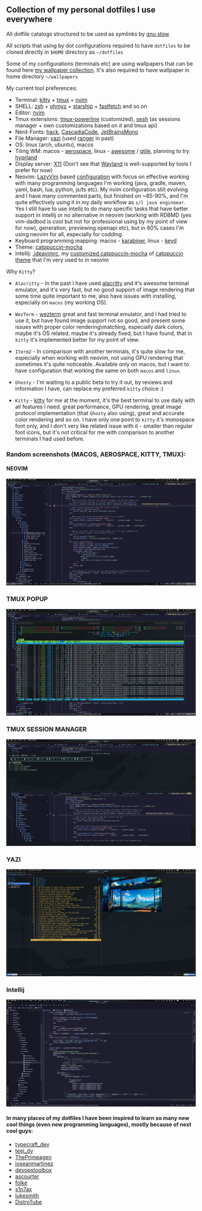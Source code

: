 ## Collection of my personal dotfiles I use everywhere

All dotfile catalogs structured to be used as symlinks by [gnu stow](https://www.gnu.org/software/stow/)

All scripts that using by dot configurations required to have `dotfiles` to be cloned directly in `$HOME` directory as `~/dotfiles`

Some of my configurations (terminals etc) are using wallpapers that can be found here [my wallpaper collection](https://gitlab.com/Serhii.Dudar1/wallpapers).
It's also required to have wallpaper in home directory `~/wallpapers`

My current tool preferences:
 - Terminal: [kitty](kitty) + [tmux](tmux) + [nvim](nvim)
 - SHELL: [zsh](zsh) + [ohmyz](https://ohmyz.sh/) + [starship](https://starship.rs/) + [fastfetch](https://github.com/fastfetch-cli/fastfetch) and so on
 - Editor: [nvim](nvim)
 - Tmux extensions: [tmux-powerline](tmux/.tmux/plugins/tmux-powerline) (customized), [sesh](https://github.com/joshmedeski/sesh) (as sessions manager + own customizations based on it and tmux api)   
 - Nerd-Fonts: [hack](https://www.programmingfonts.org/#hack), [CascadiaCode](https://www.programmingfonts.org/#cascadia-code), [JetBrainsMono](https://www.programmingfonts.org/#jetbrainsmono)
 - File Manager: [yazi](yazi) (used [ranger](ranger) in past)
 - OS: linux (arch, ubuntu), macos
 - Tiling WM: macos - [aerospace](https://github.com/nikitabobko/AeroSpace), linux - [awesome](https://awesomewm.org/) / [qtile](https://qtile.org/), planning to try [hyprland](https://github.com/hyprwm/Hyprland)
 - Display server: [X11](https://www.x.org/wiki/) (Don't see that [Wayland](https://wayland.freedesktop.org/) is well-supported by tools I prefer for now)
 - Neovim: [LazyVim](https://www.lazyvim.org/) based [configuration](nvim/.config/nvim) with focus on effective working with many programming languages I'm working (java, gradle, maven, yaml, bash, lua, python, js/ts etc). My nvim configuration still evolving and I have many commented parts, but finished on ~85-90%, and I'm quite effectively using it in my daily workflow as `s/l java engineear`. Yes I still have to use intellij to do many specific tasks that have better support in intellij or no alternative in neovim (working with RDBMD (yes vim-dadbod is cool but not for professional using by my point of view for now), generation, previewing openapi etc), but in 80% cases I'm using neovim for all, especially for codding.
 - Keyboard programming mapping: macos - [karabiner](karabiner), linux - [keyd](nonhome/keyd)
 - Theme: [catppuccin-mocha](https://github.com/catppuccin/nvim)
 - Intellij: [.ideavimrc](idea/.ideavimrc), my [customized catppuccin-mocha](idea/Catppuccin_Mocha.icls) of [catppuccin theme](https://github.com/catppuccin/jetbrains) that I'm very used to in neovim

Why `Kitty`?

- `Alacritty` - In the past I have used [alacritty](alacritty) and it's awesome terminal emulator, and it's very fast, but no good support of image rendering that some time quite important to me, also have issues with installing, especially on `macos` (my working OS).

- `WezTerm` - [wezterm](wezterm) great and fast terminal emulator, and I had tried to use it, but have found image support not so good, and present some issues with proper color rendering\matching, especially dark colors, maybe it's OS related, maybe it's already fixed, but I have found, that in `kitty` it's implemented better for my point of view.

- `Iterm2` - In comparison with another terminals, it's quite slow for me, especially when working with neovim, not using GPU rendering that sometimes it's quite noticeable. Available only on macos, but I want to have configuration that working the same on both `macos` and `linux`.

- `Ghosty` - I'm waiting to a public beta to try it out, by reviews and information I have, can replace my preferred `kitty` choice :)

- `Kitty` - [kitty](kitty) for me at the moment, it's the best terminal to use daily with all features I need. great performance, GPU rendering, great image protocol implementation (that `Ghosty` also using), great and accurate color rendering and so on. I have only one point to `kitty` it's monospace font only, and I don't very like related issue with it - smaller than regular font icons, but it's not critical for me with comparison to another terminals I had used before.

### Random screenshots (MACOS, AEROSPACE, KITTY, TMUX):

#### NEOVIM
![img.png](images/nvim.png)

### TMUX POPUP
![img.png](images/tmux_popup.png)

### TMUX SESSION MANAGER
![img.png](images/tmux_session_manager.png)

### YAZI
![img.png](images/yazi.png)

### Intellij
![intellij.png](images/intellij.png)

#### In many places of my dotfiles I have been inspired to learn so many new cool things (even new programming languages), mostly because of next cool guys:
- [typecraft_dev](https://www.youtube.com/@typecraft_dev)
- [teej_dv](https://www.youtube.com/@teej_dv)
- [ThePrimeagen](https://www.youtube.com/@ThePrimeagen)
- [joseanmartinez](https://www.youtube.com/@joseanmartinez)
- [devopstoolbox](https://www.youtube.com/@devopstoolbox)
- [ascourter](https://www.youtube.com/@ascourter)
- [folke](https://github.com/folke)
- [s1n7ax](https://github.com/s1n7ax)
- [lukesmith](https://lukesmith.xyz/)
- [DistroTube](https://www.youtube.com/@DistroTube)

